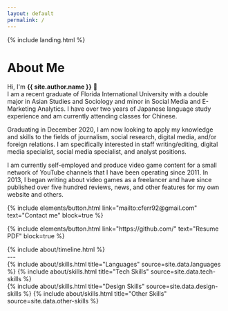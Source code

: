 ```yaml
---
layout: default
permalink: /
---
```


{% include landing.html %}
# **About Me**

Hi, I'm **{{ site.author.name }}** :wave:<br>
I am a recent graduate of Florida International University with a double major in Asian Studies and Sociology and minor in Social Media and E-Marketing Analytics. I have over two years of Japanese language study experience and am currently attending classes for Chinese.

Graduating in December 2020, I am now looking to apply my knowledge and skills to the fields of journalism, social research, digital media, and/or foreign relations. I am specifically interested in staff writing/editing, digital media specialist, social media specialist, and analyst positions.

I am currently self-employed and produce video game content for a small network of YouTube channels that I have been operating since 2011. In 2013, I began writing about video games as a freelancer and have since published over five hundred reviews, news, and other features for my own website and others. 

<p class="text-center">{% include elements/button.html link="mailto:cferr92@gmail.com" text="Contact me" block=true %}</p>
<p class="text-center">{% include elements/button.html link="https://github.com/" text="Resume PDF" block=true %}</p>

<div class="row">
{% include about/timeline.html %}
</div>
---
<div class="row">
{% include about/skills.html title="Languages" source=site.data.languages %}
{% include about/skills.html title="Tech Skills" source=site.data.tech-skills %}
</div>
<div class="row">
{% include about/skills.html title="Design Skills" source=site.data.design-skills %}
{% include about/skills.html title="Other Skills" source=site.data.other-skills %}
</div>